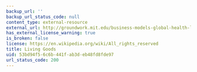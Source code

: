 ```yaml
---
backup_url: ''
backup_url_status_code: null
content_type: external-resource
external_url: http://groundwork.mit.edu/business-models-global-health-livinggoods/
has_external_license_warning: true
is_broken: false
license: https://en.wikipedia.org/wiki/All_rights_reserved
title: Living Goods
uid: 53bd94f5-6c6b-441f-ab3d-eb48fd8fde97
url_status_code: 200
---
```

